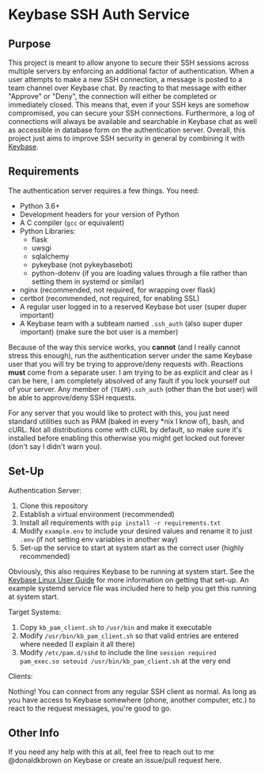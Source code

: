 Keybase SSH Auth Service
==

Purpose
--

This project is meant to allow anyone to secure their SSH sessions across multiple servers by enforcing an additional factor of authentication. When a user attempts to make a new SSH connection, a message is posted to a team channel over Keybase chat. By reacting to that message with either "Approve" or "Deny", the connection will either be completed or immediately closed. This means that, even if your SSH keys are somehow compromised, you can secure your SSH connections. Furthermore, a log of connections will always be available and searchable in Keybase chat as well as accessible in database form on the authentication server. Overall, this project just aims to improve SSH security in general by combining it with [Keybase](https://keybase.io).

Requirements
--

The authentication server requires a few things. You need:

- Python 3.6+
- Development headers for your version of Python
- A C compiler (`gcc` or equivalent)
- Python Libraries:
  - flask
  - uwsgi
  - sqlalchemy
  - pykeybase (not pykeybasebot)
  - python-dotenv (if you are loading values through a file rather than setting them in systemd or similar)
- nginx (recommended, not required, for wrapping over flask)
- certbot (recommended, not required, for enabling SSL)
- A regular user logged in to a reserved Keybase bot user (super duper important)
- A Keybase team with a subteam named `.ssh_auth` (also super duper important) (make sure the bot user is a member)

Because of the way this service works, you **cannot** (and I really cannot stress this enough), run the authentication server under the same Keybase user that you will try be trying to approve/deny requests with. Reactions **must** come from a separate user. I am trying to be as explicit and clear as I can be here, I am completely absolved of any fault if you lock yourself out of your server. Any member of `{TEAM}.ssh_auth` (other than the bot user) will be able to approve/deny SSH requests.

For any server that you would like to protect with this, you just need standard utilities such as PAM (baked in every *nix I know of), bash, and cURL. Not all distributions come with cURL by default, so make sure it's installed before enabling this otherwise you might get locked out forever (don't say I didn't warn you).

Set-Up
--

Authentication Server:

1. Clone this repository
2. Establish a virtual environment (recommended)
3. Install all requirements with `pip install -r requirements.txt`
4. Modify `example.env` to include your desired values and rename it to just `.env` (if not setting env variables in another way)
5. Set-up the service to start at system start as the correct user (highly recommended)

Obviously, this also requires Keybase to be running at system start. See the [Keybase Linux User Guide](https://keybase.io/docs/linux-user-guide) for more information on getting that set-up. An example systemd service file was included here to help you get this running at system start.

Target Systems:

1. Copy `kb_pam_client.sh` to `/usr/bin` and make it executable
2. Modify `/usr/bin/kb_pam_client.sh` so that valid entries are entered where needed (I explain it all there)
3. Modify `/etc/pam.d/sshd` to include the line `session required pam_exec.so seteuid /usr/bin/kb_pam_client.sh` at the very end

Clients:

Nothing! You can connect from any regular SSH client as normal. As long as you have access to Keybase somewhere (phone, another computer, etc.) to react to the request messages, you're good to go.

Other Info
--

If you need any help with this at all, feel free to reach out to me @donaldkbrown on Keybase or create an issue/pull request here.